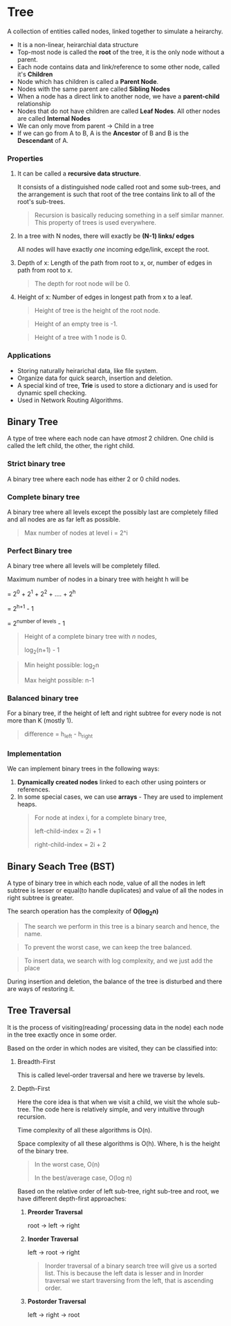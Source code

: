 # Tree

A collection of entities called nodes, linked together to simulate a heirarchy.

- It is a non-linear, heirarchial data structure
- Top-most node is called the **root** of the tree, it is the only node without a parent.
- Each node contains data and link/reference to some other node, called it's **Children**
- Node which has children is called a **Parent Node**.
- Nodes with the same parent are called **Sibling Nodes**
- When a node has a direct link to another node, we have a **parent-child** relationship
- Nodes that do not have children are called **Leaf Nodes**. All other nodes are called **Internal Nodes**
- We can only move from parent -> Child in a tree
- If we can go from A to B, A is the **Ancestor** of B and B is the **Descendant** of A.

### Properties

1. It can be called a **recursive data structure**.

   It consists of a distinguished node called root and some sub-trees, and the arrangement is such that root of the tree contains link to all of the root's sub-trees.

   > Recursion is basically reducing something in a self similar manner. This property of trees is used everywhere.

2. In a tree with N nodes, there will exactly be **(N-1) links/ edges**

   All nodes will have exactly _one_ incoming edge/link, except the root.

3. Depth of x: Length of the path from root to x, or, number of edges in path from root to x.

   > The depth for root node will be 0.

4. Height of x: Number of edges in longest path from x to a leaf.

   > Height of tree is the height of the root node.

   > Height of an empty tree is -1.

   > Height of a tree with 1 node is 0.

### Applications

- Storing naturally heirarichal data, like file system.
- Organize data for quick search, insertion and deletion.
- A special kind of tree, **Trie** is used to store a dictionary and is used for dynamic spell checking.
- Used in Network Routing Algorithms.

## Binary Tree

A type of tree where each node can have _atmost_ 2 children.
One child is called the left child, the other, the right child.

### Strict binary tree

A binary tree where each node has either 2 or 0 child nodes.

### Complete binary tree

A binary tree where all levels except the possibly last are completely filled and all nodes are as far left as possible.

> Max number of nodes at level i = 2^i

### Perfect Binary tree

A binary tree where all levels will be completely filled.

Maximum number of nodes in a binary tree with height h will be

= 2<sup>0</sup> + 2<sup>1</sup> + 2<sup>2</sup> + .... + 2<sup>h</sup>

= 2<sup>h+1</sup> - 1

= 2<sup>number of levels</sup> - 1

> Height of a complete binary tree with _n_ nodes,
>
> log<sub>2</sub>(n+1) - 1

> Min height possible:
> log<sub>2</sub>n
>
> Max height possible:
> n-1

### Balanced binary tree

For a binary tree, if the height of left and right subtree for every node is not more than K (mostly 1).

> difference = h<sub>left</sub> - h<sub>right</sub>

### Implementation

We can implement binary trees in the following ways:

1. **Dynamically created nodes** linked to each other using pointers or references.
2. In some special cases, we can use **arrays** - They are used to implement heaps.
   > For node at index i, for a complete binary tree,
   >
   > left-child-index = 2i + 1
   >
   > right-child-index = 2i + 2

## Binary Seach Tree (BST)

A type of binary tree in which each node, value of all the nodes in left subtree is lesser or equal(to handle duplicates) and value of all the nodes in right subtree is greater.

The search operation has the complexity of **O(log<sub>2</sub>n)**

> The search we perform in this tree is a binary search and hence, the name.

> To prevent the worst case, we can keep the tree balanced.

> To insert data, we search with log complexity, and we just add the place

During insertion and deletion, the balance of the tree is disturbed and there are ways of restoring it.

## Tree Traversal

It is the process of visiting(reading/ processing data in the node) each node in the tree exactly once in some order.

Based on the order in which nodes are visited, they can be classified into:

1. Breadth-First

   This is called level-order traversal and here we traverse by levels.

2. Depth-First

   Here the core idea is that when we visit a child, we visit the whole sub-tree. The code here is relatively simple, and very intuitive through recursion.

   Time complexity of all these algorithms is O(n).

   Space complexity of all these algorithms is O(h). Where, h is the height of the binary tree.

   > In the worst case, O(n)
   >
   > In the best/average case, O(log n)

   Based on the relative order of left sub-tree, right sub-tree and root, we have different depth-first approaches:

   1. **Preorder Traversal**

      root -> left -> right

   2. **Inorder Traversal**

      left -> root -> right

      > Inorder traversal of a binary search tree will give us a sorted list. This is because the left data is lesser and in Inorder traversal we start traversing from the left, that is ascending order.

   3. **Postorder Traversal**

      left -> right -> root
